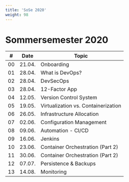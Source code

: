 ```yaml
---
title: 'SoSe 2020'
weight: 98
---
```



# Sommersemester 2020

| #   | Date    | Topic                                |
|-----|---------|--------------------------------------|
| 00  | 21.04.  | Onboarding                           |
| 01  | 28.04.  | What is DevOps?                      |
| 02  | 28.04.  | DevSecOps                            |
| 03  | 28.04.  | 12-Factor App                        |
| 04  | 12.05.  | Version Control System               |
| 05  | 19.05.  | Virtualization vs. Containerization  |
| 06  | 26.05.  | Infrastructure Allocation            |
| 07  | 02.06.  | Configuration Management             |
| 08  | 09.06.  | Automation - CI/CD                   |
| 09  | 16.06.  | Jenkins                              |
| 10  | 23.06.  | Container Orchestration (Part 2)     |
| 11  | 30.06.  | Container Orchestration (Part 2)     |
| 12  | 07.07.  | Persistence & Backups                |
| 13  | 14.08.  | Monitoring                           |
